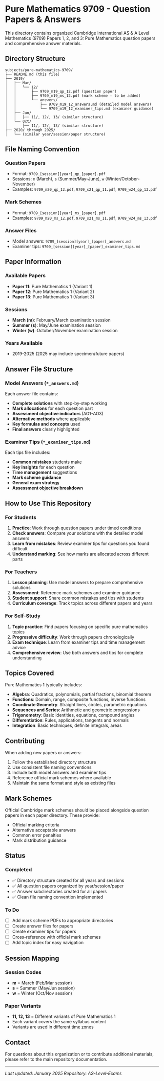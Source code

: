 # Pure Mathematics 9709 - Question Papers & Answers

This directory contains organized Cambridge International AS & A Level Mathematics (9709) Papers 1, 2, and 3: Pure Mathematics question papers and comprehensive answer materials.

## Directory Structure

```
subjects/pure-mathematics-9709/
├── README.md (this file)
├── 2019/
│   ├── Mar/
│   │   └── 12/
│   │       ├── 9709_m19_qp_12.pdf (question paper)
│   │       ├── 9709_m19_ms_12.pdf (mark scheme - to be added)
│   │       └── answers/
│   │           ├── 9709_m19_12_answers.md (detailed model answers)
│   │           └── 9709_m19_12_examiner_tips.md (examiner guidance)
│   ├── Jun/
│   │   ├── 11/, 12/, 13/ (similar structure)
│   └── Oct/
│       ├── 11/, 12/, 13/ (similar structure)
├── 2020/ through 2025/
│   └── (similar year/session/paper structure)
```

## File Naming Convention

### Question Papers
- Format: `9709_[session][year]_qp_[paper].pdf`
- Sessions: `m` (March), `s` (Summer/May-June), `w` (Winter/October-November)
- Examples: `9709_m20_qp_12.pdf`, `9709_s21_qp_11.pdf`, `9709_w24_qp_13.pdf`

### Mark Schemes
- Format: `9709_[session][year]_ms_[paper].pdf`
- Examples: `9709_m20_ms_12.pdf`, `9709_s21_ms_11.pdf`, `9709_w24_ms_13.pdf`

### Answer Files
- Model answers: `9709_[session][year]_[paper]_answers.md`
- Examiner tips: `9709_[session][year]_[paper]_examiner_tips.md`

## Paper Information

### Available Papers
- **Paper 11**: Pure Mathematics 1 (Variant 1)
- **Paper 12**: Pure Mathematics 1 (Variant 2)  
- **Paper 13**: Pure Mathematics 1 (Variant 3)

### Sessions
- **March (m)**: February/March examination session
- **Summer (s)**: May/June examination session
- **Winter (w)**: October/November examination session

### Years Available
- 2019-2025 (2025 may include specimen/future papers)

## Answer File Structure

### Model Answers (`*_answers.md`)
Each answer file contains:
- **Complete solutions** with step-by-step working
- **Mark allocations** for each question part
- **Assessment objective indicators** (AO1-AO3)
- **Alternative methods** where applicable
- **Key formulas and concepts** used
- **Final answers** clearly highlighted

### Examiner Tips (`*_examiner_tips.md`)
Each tips file includes:
- **Common mistakes** students make
- **Key insights** for each question
- **Time management** suggestions
- **Mark scheme guidance**
- **General exam strategy**
- **Assessment objective breakdown**

## How to Use This Repository

### For Students
1. **Practice**: Work through question papers under timed conditions
2. **Check answers**: Compare your solutions with the detailed model answers
3. **Learn from mistakes**: Review examiner tips for questions you found difficult
4. **Understand marking**: See how marks are allocated across different parts

### For Teachers
1. **Lesson planning**: Use model answers to prepare comprehensive solutions
2. **Assessment**: Reference mark schemes and examiner guidance
3. **Student support**: Share common mistakes and tips with students
4. **Curriculum coverage**: Track topics across different papers and years

### For Self-Study
1. **Topic practice**: Find papers focusing on specific pure mathematics topics
2. **Progressive difficulty**: Work through papers chronologically
3. **Exam technique**: Learn from examiner tips and time management advice
4. **Comprehensive review**: Use both answers and tips for complete understanding

## Topics Covered

Pure Mathematics 1 typically includes:
- **Algebra**: Quadratics, polynomials, partial fractions, binomial theorem
- **Functions**: Domain, range, composite functions, inverse functions
- **Coordinate Geometry**: Straight lines, circles, parametric equations
- **Sequences and Series**: Arithmetic and geometric progressions
- **Trigonometry**: Basic identities, equations, compound angles
- **Differentiation**: Rules, applications, tangents and normals
- **Integration**: Basic techniques, definite integrals, areas

## Contributing

When adding new papers or answers:
1. Follow the established directory structure
2. Use consistent file naming conventions
3. Include both model answers and examiner tips
4. Reference official mark schemes where available
5. Maintain the same format and style as existing files

## Mark Schemes

Official Cambridge mark schemes should be placed alongside question papers in each paper directory. These provide:
- Official marking criteria
- Alternative acceptable answers
- Common error penalties
- Mark distribution guidance

## Status

### Completed
- ✅ Directory structure created for all years and sessions
- ✅ All question papers organized by year/session/paper
- ✅ Answer subdirectories created for all papers
- ✅ Clean file naming convention implemented

### To Do
- [ ] Add mark scheme PDFs to appropriate directories
- [ ] Create answer files for papers
- [ ] Create examiner tips for papers
- [ ] Cross-reference with official mark schemes
- [ ] Add topic index for easy navigation

## Session Mapping

### Session Codes
- **m** = March (Feb/Mar session)
- **s** = Summer (May/Jun session)  
- **w** = Winter (Oct/Nov session)

### Paper Variants
- **11, 12, 13** = Different variants of Pure Mathematics 1
- Each variant covers the same syllabus content
- Variants are used in different time zones

## Contact

For questions about this organization or to contribute additional materials, please refer to the main repository documentation.

---

*Last updated: January 2025*
*Repository: AS-Level-Exams*
